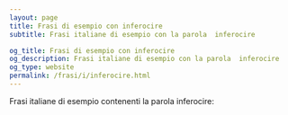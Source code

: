 ```yaml
---
layout: page
title: Frasi di esempio con inferocire 
subtitle: Frasi italiane di esempio con la parola  inferocire

og_title: Frasi di esempio con inferocire 
og_description: Frasi italiane di esempio con la parola  inferocire
og_type: website
permalink: /frasi/i/inferocire.html
---
```


Frasi italiane di esempio contenenti la parola inferocire:


